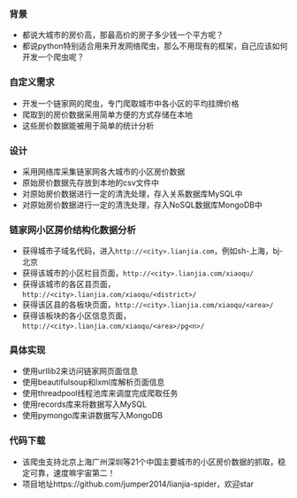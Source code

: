 ### 背景
- 都说大城市的房价高，那最高价的房子多少钱一个平方呢？
- 都说python特别适合用来开发网络爬虫，那么不用现有的框架，自己应该如何开发一个爬虫呢？


### 自定义需求
- 开发一个链家网的爬虫，专门爬取城市中各小区的平均挂牌价格
- 爬取到的房价数据采用简单方便的方式存储在本地
- 这些房价数据能被用于简单的统计分析

### 设计
- 采用网络库采集链家网各大城市的小区房价数据
- 原始房价数据先存放到本地的csv文件中
- 对原始房价数据进行一定的清洗处理，存入关系数据库MySQL中
- 对原始房价数据进行一定的清洗处理，存入NoSQL数据库MongoDB中


### 链家网小区房价结构化数据分析
- 获得城市子域名代码，进入`http://<city>.lianjia.com`，例如sh-上海，bj-北京
- 获得该城市的小区栏目页面，`http://<city>.lianjia.com/xiaoqu/`
- 获得该城市的各区县页面，`http://<city>.lianjia.com/xiaoqu/<district>/`
- 获得该区县的各板块页面，`http://<city>.lianjia.com/xiaoqu/<area>/`
- 获得该板块的各小区信息页面，`http://<city>.lianjia.com/xiaoqu/<area>/pg<n>/`


### 具体实现
- 使用urllib2来访问链家网页面信息
- 使用beautifulsoup和lxml库解析页面信息
- 使用threadpool线程池库来调度完成爬取任务
- 使用records库来将数据写入MySQL
- 使用pymongo库来讲数据写入MongoDB


### 代码下载
- 该爬虫支持北京上海广州深圳等21个中国主要城市的小区房价数据的抓取，稳定可靠，速度嘛宇宙第二！
- 项目地址https://github.com/jumper2014/lianjia-spider，欢迎star